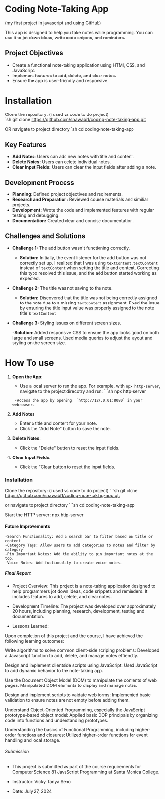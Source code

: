 # Coding Note-Taking App

(my first project in javascript and using GitHub)

This app is designed to help you take notes while programming. 
You can use it to jot down ideas, write code snipets, and reminders.

## Project Objectives

- Create a functional note-taking application using HTMl, CSS, and JavaScript.
- Implement features to add, delete, and clear notes.
- Ensure the app is user-friendly and responsive.

# Installation
Clone the repository: (i used vs code to do project)  
  `sh git clone https://github.com/snawabi1/coding-note-taking-app.git

OR navigate to project directory 
  `sh cd coding-note-taking-app
## Key Features

- **Add Notes:** Users can add new notes with title and content.
- **Delete Notes:** Users can delete individual notes.
- **Clear Input Fields:** Users can clear the input fields
  after adding a note.

## Development Process

- **Planning:** Defined project objectives and reqirements.
- **Research and Preparation:** Reviewed course materials and similiar projects.
- **Development:** Wrote the code and implemented features with regular testing and debugging.
- **Documentation:** Created clear and concise documentation.

## Challenges and Solutions

- **Challenge 1:** The add button wasn't functioning correctly.

  - **Solution:** Initially, the event listener for the add
    button was not correctly set up. I realized that I was
    using `textContent.textContent` instead of `textContent`
    when setting the title and content, Correcting this typo
    resolved this issue, and the add button started working as
    expected.

- **Challenge 2:** The title was not saving to the note.

  - **Solution:** Discovered that the title was not being correctly assigned to the note due to a missing `textContent` assignment. Fixed the issue by ensuring the title input value was properly assigned to the note title's `textContent`

- **Challenge 3:** Styling issues on different screen sizes.

  -**Solution:** Added responsive CSS to ensure the app looks good on both large and small screens. Used media queries to adjust the layout and styling on the screen size.

# How To use

1. **Open the App**:

   - Use a local server to run the app. For example, with `npx http-server`, navigate to the project direcotry and run: ```sh
     npx http-server

   ```
    -Access the app by opening  `http://127.0.01:8080` in your webrowser.

   ```

2. **Add Notes**

   - Enter a title and content for your note.
   - Click the "Add Note" button to save the note.

3. **Delete Notes**:

   - Click the "Delete" button to reset the input fields.

4. **Clear Input Fields**:
   - Click the "Clear button to reset the input fields.

### Installation

Clone the repository: (i used vs code to do project) ```sh git clone https://github.com/snawabi1/coding-note-taking-app.git

or navigate to project directory ```sh cd coding-note-taking-app

Start the HTTP server:
npx http-server

#### Future Improvements

    -Search Functionality: Add a search bar to filter based on title or content
    -Category Tags: Allow users to add categories to notes and filter by category
    -Pin Important Notes: Add the ability to pin important notes at the top.
    -Voice Notes: Add fuctionality to create voice notes.

##### Final Report

- Project Overview: This project is a note-taking application designed to help programmers jot down ideas, code snippets and reminders. It includes features to add, delete, and clear notes.

- Development Timeline: The project was developed over approximately 20 hours, including planning, research, development, testing and documentation.

- Lessons Learned:

Upon completion of this project and the course, I have achieved the following learning outcomes:

Write algorithms to solve common client-side scriping problems: Developed a Javascript function to add, delete, and manage notes effienctly.

Design and implement clientside scripts using JavaScript: Used JavaScript to add dynamic behavior to the note-taking app.

Use the Document Object Model (DOM) to manipulate the contents of web pages: Manipulated DOM elements to display and manage notes.

Design and implement scripts to vaidate web forms: Implemented basic validation to ensure notes are not empty before adding them.

Understand Object-Oriented Programming, especially the JavaScript prototype-based object model: Applied basic OOP principals by organizing code into functions and understanding prototypes.

Understanding the basics of Functional Programming, including higher-order functions and closures: Utilized higher-order functions for event handling and local storage.

###### Submission

- This project is submitted as part of the course requirements for Computer Science 81 JavaScript Programming at Santa Monica College.

- Instructor: Vicky Tanya Seno

- Date: July 27, 2024
